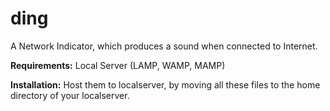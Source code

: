 ding
====

A Network Indicator, which produces a sound when connected to Internet.

<b>Requirements:</b> 
Local Server (LAMP, WAMP, MAMP)


<b>Installation:</b>
Host them to localserver, by moving all these files to the home directory of your localserver.
